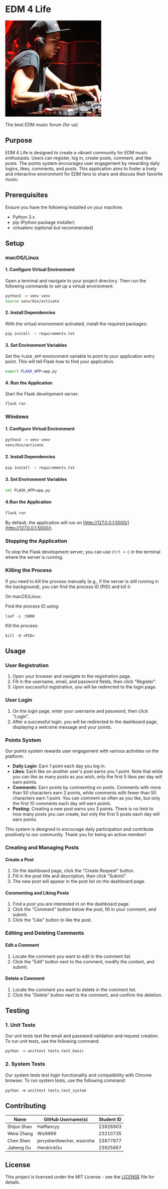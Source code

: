 # EDM 4 Life

![EDM 4 Life](static/images/photos/1.png)

The best EDM music forum (for us)

## Purpose

EDM 4 Life is designed to create a vibrant community for EDM music enthusiasts. Users can register, log in, create posts, comment, and like posts. The points system encourages user engagement by rewarding daily logins, likes, comments, and posts. This application aims to foster a lively and interactive environment for EDM fans to share and discuss their favorite music.

## Prerequisites

Ensure you have the following installed on your machine:
- Python 3.x
- pip (Python package installer)
- virtualenv (optional but recommended)

## Setup

### macOS/Linux

#### 1. Configure Virtual Environment

Open a terminal and navigate to your project directory. Then run the following commands to set up a virtual environment:

```bash
python3 -m venv venv
source venv/bin/activate
```

#### 2. Install Dependencies

With the virtual environment activated, install the required packages:

```bash
pip install -r requirements.txt
```

#### 3. Set Environment Variables

Set the `FLASK_APP` environment variable to point to your application entry point. This will tell Flask how to find your application.

```bash
export FLASK_APP=app.py
```

#### 4. Run the Application

Start the Flask development server:
```bash
flask run
```

### Windows

#### 1. Configure Virtual Environment
```bash
python3 -m venv venv
venv/bin/activate
```

#### 2. Install Dependencies

```bash
pip install -r requirements.txt
```

#### 3. Set Environment Variables

```bash
set FLASK_APP=app.py
```

#### 4.Run the Application
```bash
flask run
```
By default, the application will run on [http://127.0.0.1:5000/](http://127.0.0.1:5000/).

### Stopping the Application

To stop the Flask development server, you can use `Ctrl + C` in the terminal where the server is running.

### Killing the Process

If you need to kill the process manually (e.g., if the server is still running in the background), you can find the process ID (PID) and kill it:

On macOS/Linux:

Find the process ID using:

`lsof -i :5000`

Kill the process:

`kill -9 <PID>`


## Usage

### User Registration

1. Open your browser and navigate to the registration page.
2. Fill in the username, email, and password fields, then click "Register".
3. Upon successful registration, you will be redirected to the login page.

### User Login

1. On the login page, enter your username and password, then click "Login".
2. After a successful login, you will be redirected to the dashboard page, displaying a welcome message and your points.

### Points System

Our points system rewards user engagement with various activities on the platform:

- **Daily Login**: Earn 1 point each day you log in.
- **Likes**: Each like on another user's post earns you 1 point. Note that while you can like as many posts as you wish, only the first 5 likes per day will earn points.
- **Comments**: Earn points by commenting on posts. Comments with more than 50 characters earn 2 points, while comments with fewer than 50 characters earn 1 point. You can comment as often as you like, but only the first 10 comments each day will earn points.
- **Posting**: Creating a new post earns you 3 points. There is no limit to how many posts you can create, but only the first 5 posts each day will earn points.

This system is designed to encourage daily participation and contribute positively to our community. Thank you for being an active member!

### Creating and Managing Posts

#### Create a Post

1. On the dashboard page, click the "Create Request" button.
2. Fill in the post title and description, then click "Submit".
3. The new post will appear in the post list on the dashboard page.

#### Commenting and Liking Posts

1. Find a post you are interested in on the dashboard page.
2. Click the "Comment" button below the post, fill in your comment, and submit.
3. Click the "Like" button to like the post.

### Editing and Deleting Comments

#### Edit a Comment

1. Locate the comment you want to edit in the comment list.
2. Click the "Edit" button next to the comment, modify the content, and submit.

#### Delete a Comment

1. Locate the comment you want to delete in the comment list.
2. Click the "Delete" button next to the comment, and confirm the deletion.

## Testing

### 1. Unit Tests

Our unit tests test the email and password validation and request creation. To run unit tests, use the following command:
```bash
python -m unittest tests.test_basic
```

### 2. System Tests

Our system tests test login functionality and compatibility with Chrome browser. To run system tests, use the following command:

`python -m unittest tests.test_system`

## Contributing

| Name           | GitHub Username(s)           | Student ID     |
| -------------- | ---------------------------- | -------------- |
| Shijun Shao    | Halffancyy                   | 23926903       |
| Weisi Zhang    | Wiz6666                      | 23210735       |
| Chen Shen      | jerryshenfewcher, wsscnha     | 23877677       |
| Jiaheng Gu     | HendrickGu                   | 23925667       |

## License

This project is licensed under the MIT License - see the [LICENSE](LICENSE) file for details.
